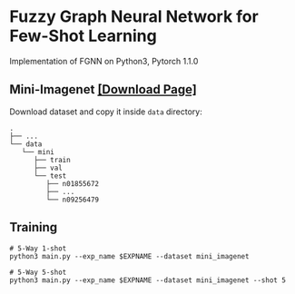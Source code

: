 # Fuzzy Graph Neural Network for Few-Shot Learning
Implementation of FGNN on Python3, Pytorch 1.1.0  

## Mini-Imagenet [\[Download Page\]](https://drive.google.com/drive/folders/1uZL6dhO-czXHYv_MR2HlrBU13q108Czr)    
Download dataset and copy it inside ```data``` directory:  

    
    .
    ├── ...
    └── data                    
       └── mini                
          ├── train  
          ├── val 
          └── test 
             ├── n01855672
             ├── ...
             └── n09256479

 
## Training  
```
# 5-Way 1-shot  
python3 main.py --exp_name $EXPNAME --dataset mini_imagenet 

# 5-Way 5-shot  
python3 main.py --exp_name $EXPNAME --dataset mini_imagenet --shot 5  
```

